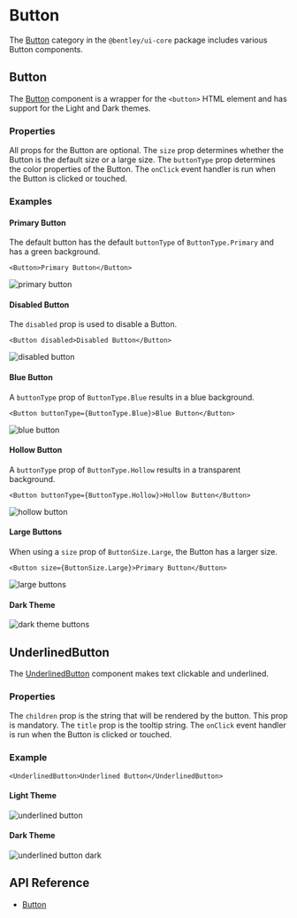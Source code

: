 # Button

The [Button]($core-react:Button) category in the `@bentley/ui-core` package includes various Button components.

## Button

The [Button]($core-react) component is a wrapper for the `<button>` HTML element and has support for the Light and Dark themes.

### Properties

All props for the Button are optional.
The `size` prop determines whether the Button is the default size or a large size.
The `buttonType` prop determines the color properties of the Button.
The `onClick` event handler is run when the Button is clicked or touched.

### Examples

#### Primary Button

The default button has the default `buttonType` of `ButtonType.Primary` and has a green background.

```tsx
<Button>Primary Button</Button>
```

![primary button](./images/PrimaryButton.png "Primary Button")

#### Disabled Button

The `disabled` prop is used to disable a Button.

```tsx
<Button disabled>Disabled Button</Button>
```

![disabled button](./images/DisabledButton.png "Disabled Button")

#### Blue Button

A `buttonType` prop of `ButtonType.Blue` results in a blue background.

```tsx
<Button buttonType={ButtonType.Blue}>Blue Button</Button>
```

![blue button](./images/BlueButton.png "Blue Button")

#### Hollow Button

A `buttonType` prop of `ButtonType.Hollow` results in a transparent background.

```tsx
<Button buttonType={ButtonType.Hollow}>Hollow Button</Button>
```

![hollow button](./images/HollowButton.png "Hollow Button")

#### Large Buttons

When using a `size` prop of `ButtonSize.Large`, the Button has a larger size.

```tsx
<Button size={ButtonSize.Large}>Primary Button</Button>
```

![large buttons](./images/LargeButtons.png "Large Buttons")

#### Dark Theme

![dark theme buttons](./images/ButtonsDark.png "Buttons in Dark Theme")

## UnderlinedButton

The [UnderlinedButton]($core-react) component makes text clickable and underlined.

### Properties

The `children` prop is the string that will be rendered by the button. This prop is mandatory.
The `title` prop is the tooltip string.
The `onClick` event handler is run when the Button is clicked or touched.

### Example

```tsx
<UnderlinedButton>Underlined Button</UnderlinedButton>
```

#### Light Theme

![underlined button](./images/UnderlinedButton.png "Underlined Button in Light Theme")

#### Dark Theme

![underlined button dark](./images/UnderlinedButtonDark.png "Underlined Button in Dark Theme")

## API Reference

- [Button]($core-react:Button)
